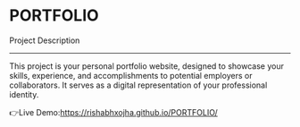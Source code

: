 # PORTFOLIO

Project Description
____________________________________________________________________________________________________________________________________
This project is your personal portfolio website, designed to showcase your skills, experience, and accomplishments to potential employers or collaborators. It serves as a digital representation of your professional identity.

👉Live Demo:https://rishabhxojha.github.io/PORTFOLIO/
